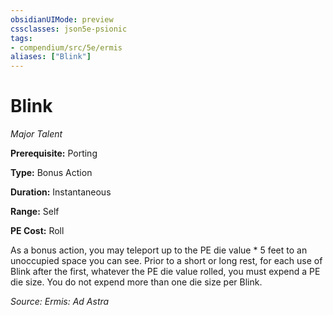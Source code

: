 ```yaml
---
obsidianUIMode: preview
cssclasses: json5e-psionic
tags:
- compendium/src/5e/ermis
aliases: ["Blink"]
---
```

# Blink
*Major Talent*  

**Prerequisite:** Porting

**Type:** Bonus Action

**Duration:** Instantaneous

**Range:** Self

**PE Cost:** Roll

As a bonus action, you may teleport up to the PE die value * 5 feet to an unoccupied space you can see. Prior to a short or long rest, for each use of Blink after the first, whatever the PE die value rolled, you must expend a PE die size. You do not expend more than one die size per Blink.

*Source: Ermis: Ad Astra*